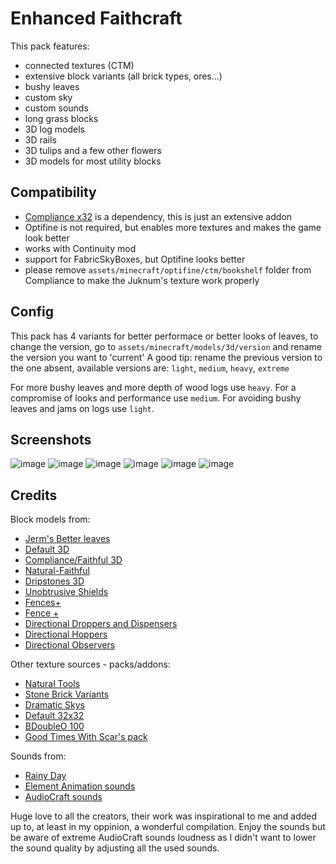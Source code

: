 # Enhanced Faithcraft

This pack features:
- connected textures (CTM)
- extensive block variants (all brick types, ores...)
- bushy leaves
- custom sky
- custom sounds
- long grass blocks
- 3D log models
- 3D rails
- 3D tulips and a few other flowers
- 3D models for most utility blocks

## Compatibility

- [Compliance x32](https://compliancepack.net/compliance32x/latest) is a dependency, this is just an extensive addon
- Optifine is not required, but enables more textures and makes the game look better
- works with Continuity mod
- support for FabricSkyBoxes, but Optifine looks better
- please remove `assets/minecraft/optifine/ctm/bookshelf` folder from Compliance to make the Juknum's texture work
  properly

## Config

This pack has 4 variants for better performace or better looks of leaves, to change the version, go to
`assets/minecraft/models/3d/version` and rename the version you want to 'current' A good tip: rename the
previous version to the one absent, available versions are: `light`, `medium`, `heavy`, `extreme`

For more bushy leaves and more depth of wood logs use `heavy`.
For a compromise of looks and performance use `medium`.
For avoiding bushy leaves and jams on logs use `light`.

## Screenshots

![image](https://user-images.githubusercontent.com/54900518/157954775-47cd3d94-7033-4e00-9d1f-9d2a2468734e.jpg)
![image](https://user-images.githubusercontent.com/54900518/157954171-1557d8c0-5b8f-436b-acfd-e996c64dc2d2.jpg)
![image](https://user-images.githubusercontent.com/54900518/158024174-e931d94d-0947-44a7-a937-3471a8446a66.jpg)
![image](https://user-images.githubusercontent.com/54900518/157958514-5e8d8236-ee84-4d91-ba3b-2874cf024384.jpg)
![image](https://user-images.githubusercontent.com/54900518/158023174-0b43966d-3373-474d-973b-21c7e8a40ecb.jpg)
![image](https://user-images.githubusercontent.com/54900518/158023634-43f2e91c-66d6-4e9d-9dce-679ef955006c.jpg)

## Credits

Block models from:

- [Jerm's Better leaves](https://www.curseforge.com/minecraft/texture-packs/better-leaves-add-on-2-0/screenshots)
- [Default 3D](https://www.curseforge.com/minecraft/texture-packs/default-3d-16x)
- [Compliance/Faithful 3D](https://github.com/Faithful3D/Java-32x/tree/1.18)
- [Natural-Faithful](https://github.com/Compliance-Addons/NaturalFaithful)
- [Dripstones 3D](https://www.curseforge.com/minecraft/texture-packs/dripstones-3d)
- [Unobtrusive Shields](https://www.curseforge.com/minecraft/texture-packs/clouds-unobtrusive-shields)
- [Fences+](https://www.curseforge.com/minecraft/texture-packs/fences)
- [Fence +](https://www.planetminecraft.com/texture-pack/fence)
- [Directional Droppers and Dispensers](https://github.com/hozz8528/Faithful-Java-32x-Directional_Droppers-Dispensers)
- [Directional Hoppers](https://github.com/hozz8528/Faithful-Java-32x-Directional_Hopper-Bottom_Fix)
- [Directional Observers](https://github.com/hozz8528/Faithful-Java-32x-Better_Observers)

Other texture sources - packs/addons:

- [Natural Tools](https://faithful.team/natural-tools)
- [Stone Brick Variants](https://faithful.team/stone-brick-variation)
- [Dramatic Skys](https://www.curseforge.com/minecraft/texture-packs/dramatic-skys)
- [Default 32x32](https://www.planetminecraft.com/texture_pack/depixel/)
- [BDoubleO 100](https://www.youtube.com/watch?v=fM7DvbGr-WU)
- [Good Times With Scar's pack](https://www.youtube.com/watch?v=Oe2MgDTe77w)

Sounds from:

- [Rainy Day](https://www.youtube.com/watch?v=9PYpUCo8TKQ)
- [Element Animation sounds](https://www.youtube.com/watch?v=yG_Y52bK6Ec)
- [AudioCraft sounds](https://www.curseforge.com/minecraft/texture-packs/audiocraft)

Huge love to all the creators, their work was inspirational to me and added up to, at least in my
oppinion, a wonderful compilation. Enjoy the sounds but be aware of extreme AudioCraft sounds loudness
as I didn't want to lower the sound quality by adjusting all the used sounds.
